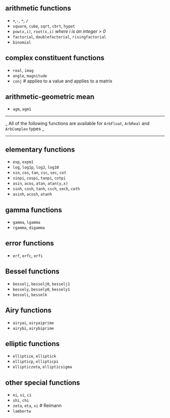 
## arithmetic functions

- `+`,`-`, `*`, `/`
- `square`, `cube`, `sqrt`, `cbrt`, `hypot`
- `pow(x,i)`, `root(x,i)` _where i is an integer > 0_
- `factorial`, `doublefactorial`, `risingfactorial`
- `binomial`

## complex constituent functions

- `real`, `imag`
- `angle`, `magnitude`
- `conj` # applies to a value and applies to a matrix

## arithmetic-geometric mean

- `agm`, `agm1`

----

_ All of the following functions are available for `ArbFloat`, `ArbReal` and `ArbComplex` types _

---

## elementary functions

- `exp`, `expm1`
- `log`, `log1p`, `log2`, `log10`
- `sin`, `cos`, `tan`, `csc`, `sec`, `cot`
- `sinpi`, `cospi`, `tanpi`, `cotpi`
- `asin`, `acos`, `atan`, `atan(y,x)`
- `sinh`, `cosh`, `tanh`, `csch`, `sech`, `coth`
- `asinh`, `acosh`, `atanh`

## gamma functions

- `gamma`, `lgamma`
- `rgamma`, `digamma`

## error functions

- `erf`, `erfc`, `erfi`

## Bessel functions

- `besselj`, `besselj0`, `besselj1`
- `bessely`, `bessely0`, `bessely1`
- `besseli`, `besselk`
       
## Airy functions

- `airyai`, `airyaiprime`
- `airybi`, `airybiprime`

## elliptic functions

- `elliptice`, `elliptick`
- `ellipticp`, `ellipticpi`
- `ellipticzeta`, `ellipticsigma`

## other special functions

- `ei`, `si`, `ci`
- `shi`, `chi`
- `zeta`, `eta`, `xi`    # Reimann
- `lambertw`
